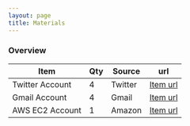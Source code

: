 ```yaml
---
layout: page
title: Materials
---
```


### Overview


|Item|Qty|Source|url|
|---|---|---|---|
|Twitter Account|4|Twitter|[Item url](http://www.twitter.com)|
|Gmail Account|4|Gmail|[Item url](http://www.amazon.com)|
|AWS EC2 Account|1|Amazon|[Item url](http://www.amazon.com)|
